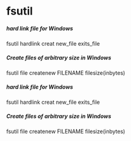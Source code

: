# fsutil

##### hard link file for Windows

   fsutil  hardlink creat new_file exits_file

##### Create files of arbitrary size in Windows

   fsutil  file createnew FILENAME filesize(inbytes)

##### hard link file for Windows

   fsutil  hardlink creat new_file exits_file

##### Create files of arbitrary size in Windows

   fsutil  file createnew FILENAME filesize(inbytes)
